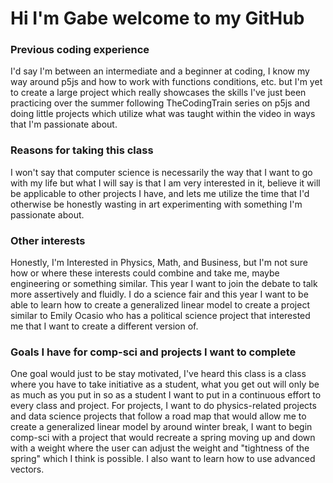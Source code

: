 # Hi I'm Gabe welcome to my GitHub
### Previous coding experience
I'd say I'm between an intermediate and a beginner at coding, I know my way around p5js and how to work with functions conditions, etc. but I'm yet to create a large project which really showcases the skills I've just been practicing over the summer following TheCodingTrain series on p5js and doing little projects which utilize what was taught within the video in ways that I'm passionate about.

 ### Reasons for taking this class
I won't say that computer science is necessarily the way that I want to go with my life but what I will say is that I am very interested in it, believe it will be applicable to other projects I have, and lets me utilize the time that I'd otherwise be honestly wasting in art experimenting with something I'm passionate about.

 ### Other interests
Honestly, I'm Interested in Physics, Math, and Business, but I'm not sure how or where these interests could combine and take me, maybe engineering or something similar. This year I want to join the debate to talk more assertively and fluidly. I do a science fair and this year I want to be able to learn how to create a generalized linear model to create a project similar to Emily Ocasio who has a political science project that interested me that I want to create a different version of.

 ### Goals I have for comp-sci and projects I want to complete
 One goal would just to be stay motivated, I've heard this class is a class where you have to take initiative as a student, what you get out will only be as much as you put in so as a student I want to put in a continuous effort to every class and project. For projects, I want to do physics-related projects and data science projects that follow a road map that would allow me to create a generalized linear model by around winter break, I want to begin comp-sci with a project that would recreate a spring moving up and down with a weight where the user can adjust the weight and "tightness of the spring" which I think is possible. I also want to learn how to use advanced vectors.
